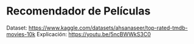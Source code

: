 # Recomendador de Películas

Dataset: https://www.kaggle.com/datasets/ahsanaseer/top-rated-tmdb-movies-10k
Explicación: https://youtu.be/5ncBWWkS3C0
